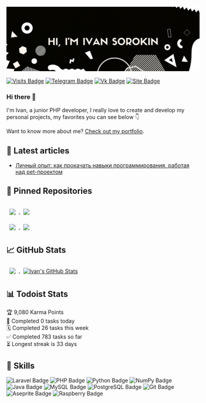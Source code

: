 [![Ivan's GitHub Banner](imgs/back.png)](https://github.com/TAPAKAHOKOT/TAPAKAHOKOT)

[![Visits Badge](https://badges.pufler.dev/visits/tapakahokot/tapakahokot)](https://tapakahokot.ru/) [![Telegram Badge](https://img.shields.io/badge/%20-Tg-0088cc?logo=telegram)](https://t.me/TAPAKAHOKOT) [![Vk Badge](https://img.shields.io/badge/%20-Vk-ffffff?logo=vk&logoColor=0088cc)](https://vk.com/kpabakot) [![Site Badge](https://img.shields.io/badge/My%20site-Portfolio-070601)](https://tapakahokot.ru/) 

### Hi there 👋

I'm Ivan, a junior PHP developer, I really love to create and develop my personal projects, my favorites you can see below 👇

Want to know more about me? [Check out my portfolio](https://tapakahokot.ru/).

## 📝 Latest articles
* <a href="https://tproger.ru/articles/lichnyj-opyt-kak-prokachat-navyki-programmirovanija-rabotaja-nad-pet-proektom/">Личный опыт: как прокачать навыки программирования, работая над pet-проектом</a>

## 📌 Pinned Repositories
<!-- Pinned Repositories -->
<a href="https://github.com/TAPAKAHOKOT/ReportBot">
  <img align="center" style="margin:1rem 0.5rem" src="https://github-readme-stats.vercel.app/api/pin/?username=tapakahokot&repo=ReportBot&hide_border=true&title_color=fffffd&text_color=ffffff&icon_color=ffffff&bg_color=070601" />
</a>
<a href="https://github.com/TAPAKAHOKOT/Flowers">
  <img align="center" style="margin:0.5rem" src="https://github-readme-stats.vercel.app/api/pin/?username=tapakahokot&repo=Flowers&hide_border=true&title_color=fffffd&text_color=ffffff&icon_color=ffffff&bg_color=070601" />
</a>
<br>
<a href="https://github.com/TAPAKAHOKOT/BattleCity1980">
  <img align="center" style="margin:0.5rem" src="https://github-readme-stats.vercel.app/api/pin/?username=tapakahokot&repo=BattleCity1980&hide_border=true&title_color=fffffd&text_color=ffffff&icon_color=ffffff&bg_color=070601" />
</a>
<a href="https://github.com/TAPAKAHOKOT/NetSet2020">
  <img align="center" style="margin:0.5rem" src="https://github-readme-stats.vercel.app/api/pin/?username=tapakahokot&repo=NetSet2020&hide_border=true&title_color=fffffd&text_color=ffffff&icon_color=ffffff&bg_color=070601" />
</a>
<br>

## 📈 GitHub Stats
<!-- GitHub Stats -->
<a href="https://github.com/TAPAKAHOKOT">
  <img align="center" style="margin:0.5rem" src="https://github-readme-stats.vercel.app/api/top-langs/?username=tapakahokot&hide=html,css,Tcl&hide_border=true&title_color=ffffff&text_color=ffffff&icon_color=ffffff&bg_color=070601" />
</a>
<a href="https://github.com/TAPAKAHOKOT/NetSet2020">
  <img align="center" style="margin:0.5rem" src="https://github-readme-stats.vercel.app/api?username=tapakahokot&show_icons=true&line_height=27&count_private=true&hide_border=true&title_color=ffffff&text_color=ffffff&icon_color=ffffff&bg_color=070601" alt="Ivan's GitHub Stats" />
</a>

## 📊 Todoist Stats

<!-- TODO-IST:START -->
🏆  9,080 Karma Points           
🌸  Completed 0 tasks today           
🗓  Completed 26 tasks this week           
✅  Completed 783 tasks so far           
⏳  Longest streak is 33 days
<!-- TODO-IST:END -->

## 💼 Skills

![Laravel Badge](https://img.shields.io/badge/Code-Laravel-informational?style=flat&logo=laravel&logoColor=white&color=0088cc) ![PHP Badge](https://img.shields.io/badge/Code-PHP-informational?style=flat&logo=php&logoColor=white&color=0088cc) ![Python Badge](https://img.shields.io/badge/Code-Python-informational?style=flat&logo=python&logoColor=white&color=0088cc) ![NumPy Badge](https://img.shields.io/badge/Code-NumPy-informational?style=flat&logo=numpy&logoColor=white&color=0088cc) ![Java Badge](https://img.shields.io/badge/Code-Java-informational?style=flat&logo=java&logoColor=white&color=0088cc) ![MySQL Badge](https://img.shields.io/badge/Code-MySQL-informational?style=flat&logo=MySQL&logoColor=white&color=0088cc) ![PostgreSQL Badge](https://img.shields.io/badge/Code-PostgreSQL-informational?style=flat&logo=postgresql&logoColor=white&color=0088cc) ![Git Badge](https://img.shields.io/badge/Code-Git-informational?style=flat&logo=git&logoColor=white&color=0088cc) ![Aseprite Badge](https://img.shields.io/badge/Drawing-Aseprite-informational?style=flat&logo=aseprite&logoColor=white&color=0088cc) ![Raspberry Badge](https://img.shields.io/badge/%20-Raspberry%20Pi-informational?style=flat&logo=raspberrypi&logoColor=white&color=0088cc)


<!--
**TAPAKAHOKOT/TAPAKAHOKOT** is a ✨ _special_ ✨ repository because its `README.md` (this file) appears on your GitHub profile.

Here are some ideas to get you started:

- 🔭 I’m currently working on ...
- 🌱 I’m currently learning ...
- 👯 I’m looking to collaborate on ...
- 🤔 I’m looking for help with ...
- 💬 Ask me about ...
- 📫 How to reach me: ...
- 😄 Pronouns: ...
- ⚡ Fun fact: ...
-->
